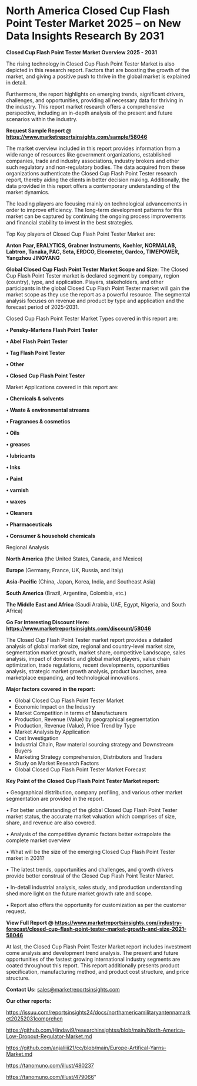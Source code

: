 # North America Closed Cup Flash Point Tester Market 2025 – on New Data Insights Research By 2031

<Strong> Closed Cup Flash Point Tester Market Overview 2025 - 2031</strong>

The rising technology in Closed Cup Flash Point Tester Market is also depicted in this research report. Factors that are boosting the growth of the market, and giving a positive push to thrive in the global market is explained in detail.

Furthermore, the report highlights on emerging trends, significant drivers, challenges, and opportunities, providing all necessary data for thriving in the industry. This report market research offers a comprehensive perspective, including an in-depth analysis of the present and future scenarios within the industry.

<strong>Request Sample Report @ <a href=https://www.marketreportsinsights.com/sample/58046>https://www.marketreportsinsights.com/sample/58046</a></strong>

The market overview included in this report provides information from a wide range of resources like government organizations, established companies, trade and industry associations, industry brokers and other such regulatory and non-regulatory bodies. The data acquired from these organizations authenticate the Closed Cup Flash Point Tester research report, thereby aiding the clients in better decision making. Additionally, the data provided in this report offers a contemporary understanding of the market dynamics.

The leading players are focusing mainly on technological advancements in order to improve efficiency. The long-term development patterns for this market can be captured by continuing the ongoing process improvements and financial stability to invest in the best strategies.

Top Key players of Closed Cup Flash Point Tester Market are:

<strong>Anton Paar, ERALYTICS, Grabner Instruments, Koehler, NORMALAB, Labtron, Tanaka, PAC, Seta, ERDCO, Elcometer, Gardco, TIMEPOWER, Yangzhou JINGYANG</strong>

<strong><b>Global Closed Cup Flash Point Tester Market Scope and Size:</b></strong>
The Closed Cup Flash Point Tester market is declared segment by company, region (country), type, and application. Players, stakeholders, and other participants in the global Closed Cup Flash Point Tester market will gain the market scope as they use the report as a powerful resource. The segmental analysis focuses on revenue and product by type and application and the forecast period of 2025-2031.

Closed Cup Flash Point Tester Market Types covered in this report are:

<strong>• Pensky-Martens Flash Point Tester

• Abel Flash Point Tester

• Tag Flash Point Tester

• Other

• Closed Cup Flash Point Tester</strong>

Market Applications covered in this report are:

<strong>• Chemicals & solvents

• Waste & environmental streams

• Fragrances & cosmetics

• Oils

• greases

• lubricants

• Inks

• Paint

• varnish

• waxes

• Cleaners

• Pharmaceuticals

• Consumer & household chemicals</strong> 

Regional Analysis

<strong>North America</strong> (the United States, Canada, and Mexico)

<strong>Europe</strong> (Germany, France, UK, Russia, and Italy)

<strong>Asia-Pacific</strong> (China, Japan, Korea, India, and Southeast Asia)

<strong>South America</strong> (Brazil, Argentina, Colombia, etc.)

<strong>The Middle East and Africa</strong> (Saudi Arabia, UAE, Egypt, Nigeria, and South Africa)

<strong>Go For Interesting Discount Here: <a href=https://www.marketreportsinsights.com/discount/58046>https://www.marketreportsinsights.com/discount/58046</a></strong>

The Closed Cup Flash Point Tester market report provides a detailed analysis of global market size, regional and country-level market size, segmentation market growth, market share, competitive Landscape, sales analysis, impact of domestic and global market players, value chain optimization, trade regulations, recent developments, opportunities analysis, strategic market growth analysis, product launches, area marketplace expanding, and technological innovations.

<strong><b>Major factors covered in the report:</b></strong>
<ul>
  <li>Global Closed Cup Flash Point Tester Market </li>
  <li>Economic Impact on the Industry</li>
  <li>Market Competition in terms of Manufacturers</li>
  <li>Production, Revenue (Value) by geographical segmentation</li>
  <li>Production, Revenue (Value), Price Trend by Type</li>
  <li>Market Analysis by Application</li>
  <li>Cost Investigation</li>
  <li>Industrial Chain, Raw material sourcing strategy and Downstream Buyers</li>
  <li>Marketing Strategy comprehension, Distributors and Traders</li>
  <li>Study on Market Research Factors</li>
  <li>Global Closed Cup Flash Point Tester Market Forecast</li>
</ul>

<strong><b>Key Point of the Closed Cup Flash Point Tester Market report:</b></strong>

• Geographical distribution, company profiling, and various other market segmentation are provided in the report.

• For better understanding of the global Closed Cup Flash Point Tester market status, the accurate market valuation which comprises of size, share, and revenue are also covered.

• Analysis of the competitive dynamic factors better extrapolate the complete market overview

• What will be the size of the emerging Closed Cup Flash Point Tester market in 2031?

• The latest trends, opportunities and challenges, and growth drivers provide better construal of the Closed Cup Flash Point Tester Market.

• In-detail industrial analysis, sales study, and production understanding shed more light on the future market growth rate and scope.

• Report also offers the opportunity for customization as per the customer request.

<strong><b>View Full Report @ <a href=https://www.marketreportsinsights.com/industry-forecast/closed-cup-flash-point-tester-market-growth-and-size-2021-58046>https://www.marketreportsinsights.com/industry-forecast/closed-cup-flash-point-tester-market-growth-and-size-2021-58046</a></b></strong>


At last, the Closed Cup Flash Point Tester Market report includes investment come analysis and development trend analysis. The present and future opportunities of the fastest growing international industry segments are coated throughout this report. This report additionally presents product specification, manufacturing method, and product cost structure, and price structure.

<strong>Contact Us:</strong>
sales@marketreportsinsights.com

<strong>Our other reports:</strong>

<a href=https://issuu.com/reportsinsights24/docs/northamericamilitaryantennamarket20252031comprehen>https://issuu.com/reportsinsights24/docs/northamericamilitaryantennamarket20252031comprehen</a>

<a href=https://github.com/Hindavi9/researchinsightss/blob/main/North-America-Low-Dropout-Regulator-Market.md>https://github.com/Hindavi9/researchinsightss/blob/main/North-America-Low-Dropout-Regulator-Market.md</a>

<a href=https://github.com/anjaliiii21/cc/blob/main/Europe-Artifical-Yarns-Market.md>https://github.com/anjaliiii21/cc/blob/main/Europe-Artifical-Yarns-Market.md</a>

<a href=https://tanomuno.com/illust/480237>https://tanomuno.com/illust/480237</a>

<a href=https://tanomuno.com/illust/479066>https://tanomuno.com/illust/479066</a>"
